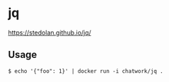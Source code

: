 # jq

https://stedolan.github.io/jq/

## Usage

```
$ echo '{"foo": 1}' | docker run -i chatwork/jq .
```
